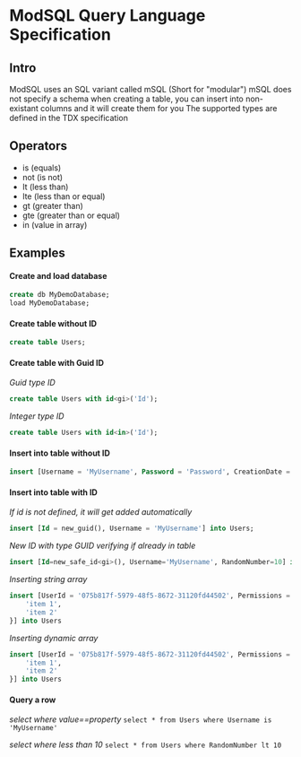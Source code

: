 # ModSQL Query Language Specification

## Intro

ModSQL uses an SQL variant called mSQL (Short for "modular")
mSQL does not specify a schema when creating a table, you can insert into non-existant columns and it will create them for you
The supported types are defined in the <a>TDX specification</a>

## Operators

- is (equals)
- not (is not)
- lt (less than)
- lte (less than or equal)
- gt (greater than)
- gte (greater than or equal)
- in (value in array)

## Examples

#### Create and load database
```sql
create db MyDemoDatabase;
load MyDemoDatabase;
```

#### Create table without ID
```sql
create table Users;
```

#### Create table with Guid ID
*Guid type ID*
```sql
create table Users with id<gi>('Id');
```

*Integer type ID*
```sql
create table Users with id<in>('Id');
```

#### Insert into table without ID
```sql
insert [Username = 'MyUsername', Password = 'Password', CreationDate = utcnow()] into Users;
```

#### Insert into table with ID
*If id is not defined, it will get added automatically*
```sql
insert [Id = new_guid(), Username = 'MyUsername'] into Users;
```

*New ID with type GUID verifying if already in table*
```sql
insert [Id=new_safe_id<gi>(), Username='MyUsername', RandomNumber=10] into Users;
```

*Inserting string array*
```sql
insert [UserId = '075b817f-5979-48f5-8672-31120fd44502', Permissions = st{
    'item 1',
    'item 2'
}] into Users
```
*Inserting dynamic array*
```sql
insert [UserId = '075b817f-5979-48f5-8672-31120fd44502', Permissions = st{
    'item 1',
    'item 2'
}] into Users
```


#### Query a row
*select where value==property*
`select * from Users where Username is 'MyUsername'`

*select where less than 10*
`select * from Users where RandomNumber lt 10`
